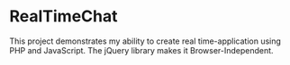 # RealTimeChat
This project demonstrates my ability to create real time-application using PHP and JavaScript. The jQuery library makes it Browser-Independent.

